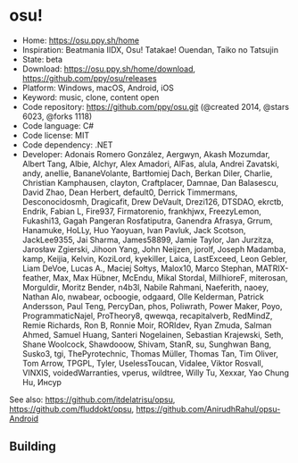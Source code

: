 # osu!

- Home: https://osu.ppy.sh/home
- Inspiration: Beatmania IIDX, Osu! Tatakae! Ouendan, Taiko no Tatsujin
- State: beta
- Download: https://osu.ppy.sh/home/download, https://github.com/ppy/osu/releases
- Platform: Windows, macOS, Android, iOS
- Keyword: music, clone, content open
- Code repository: https://github.com/ppy/osu.git (@created 2014, @stars 6023, @forks 1118)
- Code language: C#
- Code license: MIT
- Code dependency: .NET
- Developer: Adonais Romero González, Aergwyn, Akash Mozumdar, Albert Tang, Albie, Alchyr, Alex Amadori, AlFas, alula, Andrei Zavatski, andy, anellie, BananeVolante, Bartłomiej Dach, Berkan Diler, Charlie, Christian Kamphausen, clayton, Craftplacer, Damnae, Dan Balasescu, David Zhao, Dean Herbert, default0, Derrick Timmermans, Desconocidosmh, Dragicafit, Drew DeVault, Drezi126, DTSDAO, ekrctb, Endrik, Fabian L, Fire937, Firmatorenio, frankhjwx, FreezyLemon, Fukashi13, Gagah Pangeran Rosfatiputra, Ganendra Afrasya, Grrum, Hanamuke, HoLLy, Huo Yaoyuan, Ivan Pavluk, Jack Scotson, JackLee9355, Jai Sharma, James58899, Jamie Taylor, Jan Jurzitza, Jarosław Zgierski, Jihoon Yang, John Neijzen, jorolf, Joseph Madamba, kamp, Keijia, Kelvin, KoziLord, kyekiller, Laica, LastExceed, Leon Gebler, Liam DeVoe, Lucas A., Maciej Sołtys, Malox10, Marco Stephan, MATRIX-feather, Max, Max Hübner, McEndu, Mikal Stordal, MillhioreF, miterosan, Morguldir, Moritz Bender, n4b3l, Nabile Rahmani, Naeferith, naoey, Nathan Alo, nwabear, ocboogie, odgaard, Olle Kelderman, Patrick Andersson, Paul Teng, PercyDan, phos, Poliwrath, Power Maker, Poyo, ProgrammaticNajel, ProTheory8, qwewqa, recapitalverb, RedMindZ, Remie Richards, Ron B, Ronnie Moir, RORIdev, Ryan Zmuda, Salman Ahmed, Samuel Huang, Santeri Nogelainen, Sebastian Krajewski, Seth, Shane Woolcock, Shawdooow, Shivam, StanR, su, Sunghwan Bang, Susko3, tgi, ThePyrotechnic, Thomas Müller, Thomas Tan, Tim Oliver, Tom Arrow, TPGPL, Tyler, UselessToucan, Vidalee, Viktor Rosvall, VINXIS, voidedWarranties, vperus, wildtree, Willy Tu, Xexxar, Yao Chung Hu, Инсур

See also: https://github.com/itdelatrisu/opsu, https://github.com/fluddokt/opsu, https://github.com/AnirudhRahul/opsu-Android

## Building

